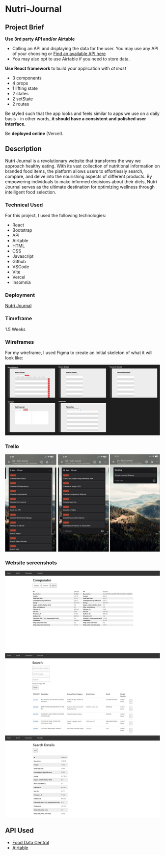 # Nutri-Journal

## Project Brief

**Use 3rd party API and/or Airtable**

- Calling an API and displaying the data for the user. You may use any API of your choosing or [Find an available API here](https://github.com/public-apis/public-apis)
- You may also opt to use Airtable if you need to store data.

**Use React framework** to build your application with *at least*

- 3 components
- 4 props
- 1 lifting state
- 2 states
- 2 setState
- 2 routes

Be styled such that the app looks and feels similar to apps we use on a daily basis - in other words, **it should have a consistent and polished user interface.**

Be **deployed online** (Vercel).

## Description
Nutri Journal is a revolutionary website that transforms the way we approach healthy eating. With its vast collection of nutritional information on branded food items, the platform allows users to effortlessly search, compare, and delve into the nourishing aspects of different products. By empowering individuals to make informed decisions about their diets, Nutri Journal serves as the ultimate destination for optimizing wellness through intelligent food selection.

### Technical Used
For this project, I used the following technologies:

- React
- Bootstrap
- API
- Airtable
- HTML
- CSS
- Javascript
- Github
- VSCode
- Vite
- Vercel
- Insomnia

### Deployment
[Nutri Journal](https://nutri-journal.vercel.app/)

### Timeframe
1.5 Weeks

### Wireframes
For my wireframe, I used Figma to create an initial skeleton of what it will look like:

![Figma wireframe](https://github.com/HaruThePotato/Nutri-Journal/blob/main/src/pictures/figma.jpg?raw=true)

### Trello
![Trello](https://github.com/HaruThePotato/Nutri-Journal/blob/main/src/pictures/trello.jpg?raw=true)

### Website screenshots
![Nutri Journal](https://github.com/HaruThePotato/Nutri-Journal/blob/main/src/pictures/comparator.JPG?raw=true)
![Nutri Journal](https://github.com/HaruThePotato/Nutri-Journal/blob/main/src/pictures/search.jpg?raw=true)
![Nutri Journal](https://github.com/HaruThePotato/Nutri-Journal/blob/main/src/pictures/search%20details.JPG?raw=true)

## API Used
- [Food Data Central](https://airtable.com/developers/web/api/introduction)
- [Airtable](https://fdc.nal.usda.gov/api-guide.html)
